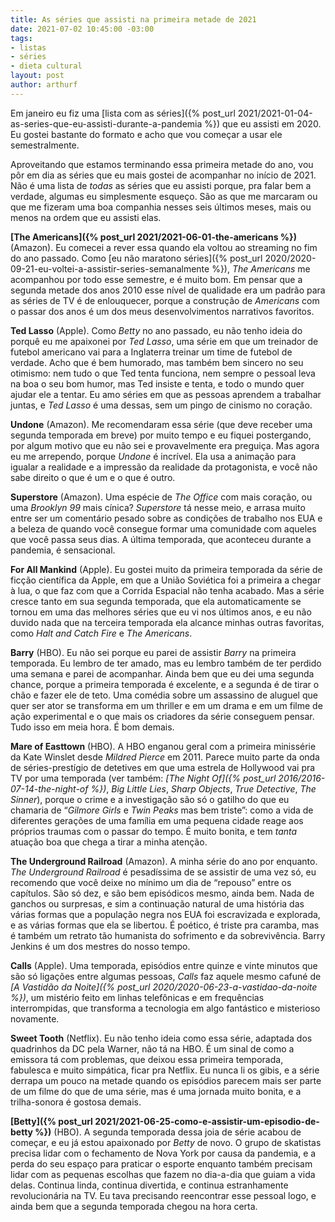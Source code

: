 ```yaml
---
title: As séries que assisti na primeira metade de 2021
date: 2021-07-02 10:45:00 -03:00
tags:
- listas
- séries
- dieta cultural
layout: post
author: arthurf
---
```


Em janeiro eu fiz uma [lista com as séries]({% post_url 2021/2021-01-04-as-series-que-eu-assisti-durante-a-pandemia %}) que eu assisti em 2020. Eu gostei bastante do formato e acho que vou começar a usar ele semestralmente.

Aproveitando que estamos terminando essa primeira metade do ano, vou pôr em dia as séries que eu mais gostei de acompanhar no início de 2021. Não é uma lista de *todas* as séries que eu assisti porque, pra falar bem a verdade, algumas eu simplesmente esqueço. São as que me marcaram ou que me fizeram uma boa companhia nesses seis últimos meses, mais ou menos na ordem que eu assisti elas.

**[The Americans]({% post_url 2021/2021-06-01-the-americans %})** (Amazon). Eu comecei a rever essa quando ela voltou ao streaming no fim do ano passado. Como [eu não maratono séries]({% post_url 2020/2020-09-21-eu-voltei-a-assistir-series-semanalmente %}), *The Americans* me acompanhou por todo esse semestre, e é muito bom. Em pensar que a segunda metade dos anos 2010 esse nível de qualidade era um padrão para as séries de TV é de enlouquecer, porque a construção de *Americans* com o passar dos anos é um dos meus desenvolvimentos narrativos favoritos.

**Ted Lasso** (Apple). Como *Betty* no ano passado, eu não tenho ideia do porquê eu me apaixonei por *Ted Lasso*, uma série em que um treinador de futebol americano vai para a Inglaterra treinar um time de futebol de verdade. Acho que é bem humorado, mas também bem sincero no seu otimismo: nem tudo o que Ted tenta funciona, nem sempre o pessoal leva na boa o seu bom humor, mas Ted insiste e tenta, e todo o mundo quer ajudar ele a tentar. Eu amo séries em que as pessoas aprendem a trabalhar juntas, e *Ted Lasso* é uma dessas, sem um pingo de cinismo no coração.

**Undone** (Amazon). Me recomendaram essa série (que deve receber uma segunda temporada em breve) por muito tempo e eu fiquei postergando, por algum motivo que eu não sei e provavelmente era preguiça. Mas agora eu me arrependo, porque *Undone* é incrível. Ela usa a animação para igualar a realidade e a impressão da realidade da protagonista, e você não sabe direito o que é um e o que é outro.

**Superstore** (Amazon). Uma espécie de *The Office* com mais coração, ou uma *Brooklyn 99* mais cínica? *Superstore* tá nesse meio, e arrasa muito entre ser um comentário pesado sobre as condições de trabalho nos EUA e a beleza de quando você consegue formar uma comunidade com aqueles que você passa seus dias. A última temporada, que aconteceu durante a pandemia, é sensacional.

**For All Mankind** (Apple). Eu gostei muito da primeira temporada da série de ficção científica da Apple, em que a União Soviética foi a primeira a chegar à lua, o que faz com que a Corrida Espacial não tenha acabado. Mas a série cresce tanto em sua segunda temporada, que ela automaticamente se tornou em uma das melhores séries que eu vi nos últimos anos, e eu não duvido nada que na terceira temporada ela alcance minhas outras favoritas, como *Halt and Catch Fire* e *The Americans*.

**Barry** (HBO). Eu não sei porque eu parei de assistir *Barry* na primeira temporada. Eu lembro de ter amado, mas eu lembro também de ter perdido uma semana e parei de acompanhar. Ainda bem que eu dei uma segunda chance, porque a primeira temporada é excelente, e a segunda é de tirar o chão e fazer ele de teto. Uma comédia sobre um assassino de aluguel que quer ser ator se transforma em um thriller e em um drama e em um filme de ação experimental e o que mais os criadores da série conseguem pensar. Tudo isso em meia hora. É bom demais.

**Mare of Easttown** (HBO). A HBO enganou geral com a primeira minissérie da Kate Winslet desde *Mildred Pierce* em 2011. Parece muito parte da onda de séries-prestígio de detetives em que uma estrela de Hollywood vai pra TV por uma temporada (ver também: *[The Night Of]({% post_url 2016/2016-07-14-the-night-of %})*, *Big Little Lies*, *Sharp Objects*, *True Detective*, *The Sinner*), porque o crime e a investigação são só o gatilho do que eu chamaria de “*Gilmore Girls* e *Twin Peaks* mas bem triste”: como a vida de diferentes gerações de uma família em uma pequena cidade reage aos próprios traumas com o passar do tempo. É muito bonita, e tem *tanta* atuação boa que chega a tirar a minha atenção.

**The Underground Railroad** (Amazon). A minha série do ano por enquanto. *The Underground Railroad* é pesadíssima de se assistir de uma vez só, eu recomendo que você deixe no mínimo um dia de “repouso” entre os capítulos. São só dez, e são bem episódicos mesmo, ainda bem. Nada de ganchos ou surpresas, e sim a continuação natural de uma história das várias formas que a população negra nos EUA foi escravizada e explorada, e as várias formas que ela se libertou. É poético, é triste pra caramba, mas é também um retrato tão humanista do sofrimento e da sobrevivência. Barry Jenkins é um dos mestres do nosso tempo.

**Calls** (Apple). Uma temporada, episódios entre quinze e vinte minutos que são só ligações entre algumas pessoas, *Calls* faz aquele mesmo cafuné de *[A Vastidão da Noite]({% post_url 2020/2020-06-23-a-vastidao-da-noite %})*, um mistério feito em linhas telefônicas e em frequências interrompidas, que transforma a tecnologia em algo fantástico e misterioso novamente.

**Sweet Tooth** (Netflix). Eu não tenho ideia como essa série, adaptada dos quadrinhos da DC pela Warner, não tá na HBO. É um sinal de como a emissora tá com problemas, que deixou essa primeira temporada, fabulesca e muito simpática, ficar pra Netflix. Eu nunca li os gibis, e a série derrapa um pouco na metade quando os episódios parecem mais ser parte de um filme do que de uma série, mas é uma jornada muito bonita, e a trilha-sonora é gostosa demais.

**[Betty]({% post_url 2021/2021-06-25-como-e-assistir-um-episodio-de-betty %})** (HBO). A segunda temporada dessa joia de série acabou de começar, e eu já estou apaixonado por *Betty* de novo. O grupo de skatistas precisa lidar com o fechamento de Nova York por causa da pandemia, e a perda do seu espaço para praticar o esporte enquanto também precisam lidar com as pequenas escolhas que fazem no dia-a-dia que guiam a vida delas. Continua linda, continua divertida, e continua estranhamente revolucionária na TV. Eu tava precisando reencontrar esse pessoal logo, e ainda bem que a segunda temporada chegou na hora certa.
